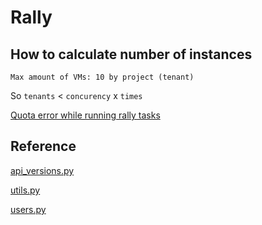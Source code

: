 # Rally

## How to calculate number of instances

```
Max amount of VMs: 10 by project (tenant)
```

So `tenants` < `concurency` x `times`


[Quota error while running rally 
 tasks](https://bugs.launchpad.net/rally/+bug/1269549)





## Reference
[api_versions.py](https://github.com/openstack/rally/blob/master/rally/plugins/openstack/context/api_versions.py)

[utils.py](https://github.com/openstack/rally/blob/master/rally/plugins/openstack/scenarios/keystone/utils.py)

[users.py](https://github.com/openstack/rally/blob/master/rally/plugins/openstack/context/keystone/users.py)

